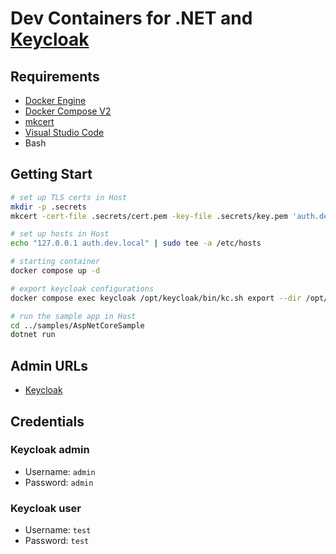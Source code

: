 # Dev Containers for .NET and [Keycloak](https://www.keycloak.org)

## Requirements

- [Docker Engine](https://docs.docker.com/install/)
- [Docker Compose V2](https://docs.docker.com/compose/cli-command/)
- [mkcert](https://github.com/FiloSottile/mkcert)
- [Visual Studio Code](https://code.visualstudio.com/)
- Bash

## Getting Start

```sh
# set up TLS certs in Host
mkdir -p .secrets
mkcert -cert-file .secrets/cert.pem -key-file .secrets/key.pem 'auth.dev.local'

# set up hosts in Host
echo "127.0.0.1 auth.dev.local" | sudo tee -a /etc/hosts

# starting container
docker compose up -d

# export keycloak configurations
docker compose exec keycloak /opt/keycloak/bin/kc.sh export --dir /opt/keycloak/data/export/

# run the sample app in Host
cd ../samples/AspNetCoreSample
dotnet run
```

## Admin URLs

- [Keycloak](https://auth.dev.local)

## Credentials

### Keycloak admin

- Username: `admin`
- Password: `admin`

### Keycloak user

- Username: `test`
- Password: `test`
